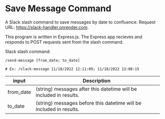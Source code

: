 # Save Message Command

A Slack slash command to save messages by date to confluence. Request URL: https://slack-handler.onrender.com.

This program is written in Express.js. The Express app recieves and responds to POST requests sent from the slash command.

Slack slash command:

```
/send-message [from_date; to_date]

# Ex: /slack-message 11/18/2022 12:11:09; 11/18/2022 13:08:15
```

| input     | Description                                                              |
| --------- | ------------------------------------------------------------------------ |
| from_date | (string) messages after this datetime will be included in results.  |
| to_date   | (string) messages before this datetime will be included in results. |
